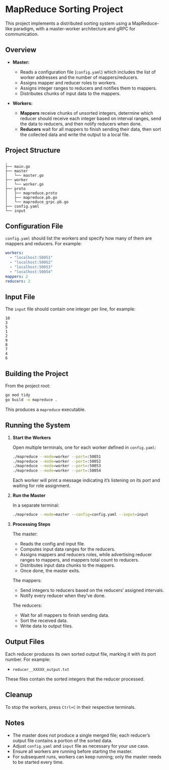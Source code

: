 # MapReduce Sorting Project

This project implements a distributed sorting system using a MapReduce-like paradigm, with a master-worker architecture and gRPC for communication.

## Overview

- **Master:**
    - Reads a configuration file (`config.yaml`) which includes the list of worker addresses and the number of mappers/reducers.
    - Assigns mapper and reducer roles to workers.
    - Assigns integer ranges to reducers and notifies them to mappers.
    - Distributes chunks of input data to the mappers.

- **Workers:**
    - **Mappers** receive chunks of unsorted integers, determine which reducer should receive each integer based on interval ranges, send the data to reducers, and then notify reducers when done.
    - **Reducers** wait for all mappers to finish sending their data, then sort the collected data and write the output to a local file.

## Project Structure

```
.
├── main.go
├── master
│   └── master.go
├── worker
│   └── worker.go
├── proto
│   ├── mapreduce.proto
│   ├── mapreduce.pb.go
│   └── mapreduce_grpc.pb.go
├── config.yaml
└── input
```

## Configuration File

`config.yaml` should list the workers and specify how many of them are mappers and reducers. For example:
```yaml
workers:
  - "localhost:50051"
  - "localhost:50052"
  - "localhost:50053"
  - "localhost:50054"
mappers: 2
reducers: 2
```

## Input File

The `input` file should contain one integer per line, for example:
```
10
3
5
1
2
9
8
7
4
6
```

## Building the Project

From the project root:
```bash
go mod tidy
go build -o mapreduce .
```

This produces a `mapreduce` executable.

## Running the System

1. **Start the Workers**

   Open multiple terminals, one for each worker defined in `config.yaml`:
   ```bash
   ./mapreduce --mode=worker --port=:50051
   ./mapreduce --mode=worker --port=:50052
   ./mapreduce --mode=worker --port=:50053
   ./mapreduce --mode=worker --port=:50054
   ```

   Each worker will print a message indicating it’s listening on its port and waiting for role assignment.

2. **Run the Master**

   In a separate terminal:
   ```bash
   ./mapreduce --mode=master --config=config.yaml --input=input
   ```

3. **Processing Steps**

   The master:
    - Reads the config and input file.
    - Computes input data ranges for the reducers.
    - Assigns mappers and reducers roles, while advertising reducer ranges to mappers, and mappers total count to reducers.
    - Distributes input data chunks to the mappers.
    - Once done, the master exits.
   
   The mappers:
    - Send integers to reducers based on the reducers’ assigned intervals.
    - Notify every reducer when they've done.

   The reducers:
    - Wait for all mappers to finish sending data.
    - Sort the received data.
    - Write data to output files.

## Output Files

Each reducer produces its own sorted output file, marking it with its port number. For example:
- `reducer__XXXXX_output.txt`

These files contain the sorted integers that the reducer processed.

## Cleanup

To stop the workers, press `Ctrl+C` in their respective terminals.

## Notes

- The master does not produce a single merged file; each reducer’s output file contains a portion of the sorted data.
- Adjust `config.yaml` and `input` file as necessary for your use case.
- Ensure all workers are running before starting the master.
- For subsequent runs, workers can keep running; only the master needs to be started every time.